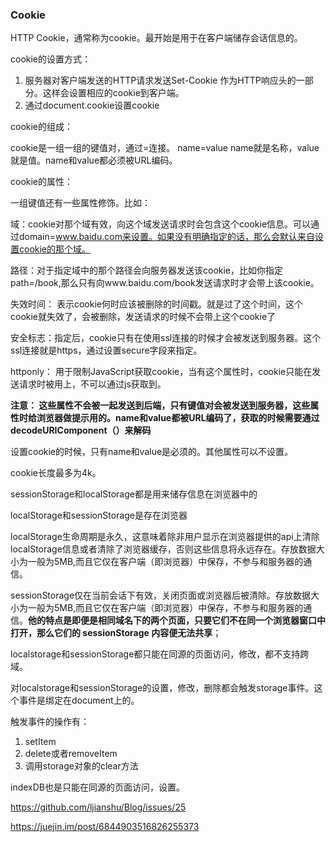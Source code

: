 ### Cookie

HTTP Cookie，通常称为cookie。最开始是用于在客户端储存会话信息的。



cookie的设置方式：

1. 服务器对客户端发送的HTTP请求发送Set-Cookie 作为HTTP响应头的一部分。这样会设置相应的cookie到客户端。
2. 通过document.cookie设置cookie

cookie的组成：

cookie是一组一组的键值对，通过=连接。 name=value   name就是名称，value就是值。name和value都必须被URL编码。

cookie的属性：

一组键值还有一些属性修饰。比如：

域：cookie对那个域有效，向这个域发送请求时会包含这个cookie信息。可以通过domain=www.baidu.com来设置。如果没有明确指定的话，那么会默认来自设置cookie的那个域。

路径：对于指定域中的那个路径会向服务器发送该cookie，比如你指定path=/book,那么只有向www.baidu.com/book发送请求时才会带上该cookie。

失效时间： 表示cookie何时应该被删除的时间戳。就是过了这个时间，这个cookie就失效了，会被删除，发送请求的时候不会带上这个cookie了

安全标志：指定后，cookie只有在使用ssl连接的时候才会被发送到服务器。这个ssl连接就是https，通过设置secure字段来指定。

httponly： 用于限制JavaScript获取cookie，当有这个属性时，cookie只能在发送请求时被用上，不可以通过js获取到。

**注意： 这些属性不会被一起发送到后端，只有键值对会被发送到服务器，这些属性时给浏览器做提示用的。name和value都被URL编码了，获取的时候需要通过decodeURIComponent（）来解码**

设置cookie的时候，只有name和value是必须的。其他属性可以不设置。

cookie长度最多为4k。



sessionStorage和localStorage都是用来储存信息在浏览器中的

localStorage和sessionStorage是存在浏览器


localStorage生命周期是永久，这意味着除非用户显示在浏览器提供的api上清除localStorage信息或者清除了浏览器缓存，否则这些信息将永远存在。存放数据大小为一般为5MB,而且它仅在客户端（即浏览器）中保存，不参与和服务器的通信。

sessionStorage仅在当前会话下有效，关闭页面或浏览器后被清除。存放数据大小为一般为5MB,而且它仅在客户端（即浏览器）中保存，不参与和服务器的通信。**他的特点是即便是相同域名下的两个页面，只要它们不在同一个浏览器窗口中打开，那么它们的 sessionStorage 内容便无法共享**；

localstorage和sessionStorage都只能在同源的页面访问，修改，都不支持跨域。

对localstorage和sessionStorage的设置，修改，删除都会触发storage事件。这个事件是绑定在document上的。

触发事件的操作有：

1. setItem
2. delete或者removeItem
3. 调用storage对象的clear方法

indexDB也是只能在同源的页面访问，设置。

https://github.com/ljianshu/Blog/issues/25

https://juejin.im/post/6844903516826255373
